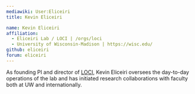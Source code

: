 ```yaml
---
mediawiki: User:Eliceiri
title: Kevin Eliceiri

name: Kevin Eliceiri
affiliation:
  - Eliceiri Lab / LOCI | /orgs/loci
  - University of Wisconsin-Madison | https://wisc.edu/
github: eliceiri
forum: eliceiri
---
```


As founding PI and director of [LOCI](/orgs/loci), Kevin Eliceiri oversees the day-to-day operations of the lab and has initiated research collaborations with faculty both at UW and internationally.
